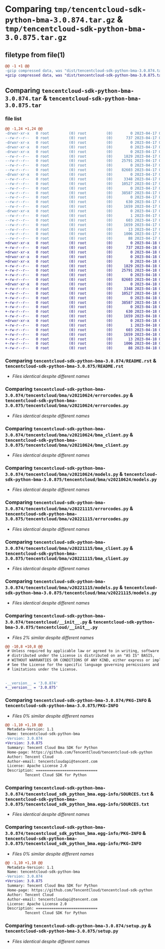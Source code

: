 # Comparing `tmp/tencentcloud-sdk-python-bma-3.0.874.tar.gz` & `tmp/tencentcloud-sdk-python-bma-3.0.875.tar.gz`

## filetype from file(1)

```diff
@@ -1 +1 @@
-gzip compressed data, was "dist/tencentcloud-sdk-python-bma-3.0.874.tar", last modified: Mon Apr 17 00:21:17 2023, max compression
+gzip compressed data, was "dist/tencentcloud-sdk-python-bma-3.0.875.tar", last modified: Tue Apr 18 00:22:51 2023, max compression
```

## Comparing `tencentcloud-sdk-python-bma-3.0.874.tar` & `tencentcloud-sdk-python-bma-3.0.875.tar`

### file list

```diff
@@ -1,24 +1,24 @@
-drwxr-xr-x   0 root         (0) root         (0)        0 2023-04-17 00:21:17.000000 tencentcloud-sdk-python-bma-3.0.874/
--rw-r--r--   0 root         (0) root         (0)      737 2023-04-17 00:21:17.000000 tencentcloud-sdk-python-bma-3.0.874/README.rst
-drwxr-xr-x   0 root         (0) root         (0)        0 2023-04-17 00:21:17.000000 tencentcloud-sdk-python-bma-3.0.874/tencentcloud/
-drwxr-xr-x   0 root         (0) root         (0)        0 2023-04-17 00:21:17.000000 tencentcloud-sdk-python-bma-3.0.874/tencentcloud/bma/
-drwxr-xr-x   0 root         (0) root         (0)        0 2023-04-17 00:21:17.000000 tencentcloud-sdk-python-bma-3.0.874/tencentcloud/bma/v20210624/
--rw-r--r--   0 root         (0) root         (0)     1829 2023-04-17 00:21:17.000000 tencentcloud-sdk-python-bma-3.0.874/tencentcloud/bma/v20210624/errorcodes.py
--rw-r--r--   0 root         (0) root         (0)    25791 2023-04-17 00:21:17.000000 tencentcloud-sdk-python-bma-3.0.874/tencentcloud/bma/v20210624/bma_client.py
--rw-r--r--   0 root         (0) root         (0)        0 2023-04-17 00:21:17.000000 tencentcloud-sdk-python-bma-3.0.874/tencentcloud/bma/v20210624/__init__.py
--rw-r--r--   0 root         (0) root         (0)    82603 2023-04-17 00:21:17.000000 tencentcloud-sdk-python-bma-3.0.874/tencentcloud/bma/v20210624/models.py
-drwxr-xr-x   0 root         (0) root         (0)        0 2023-04-17 00:21:17.000000 tencentcloud-sdk-python-bma-3.0.874/tencentcloud/bma/v20221115/
--rw-r--r--   0 root         (0) root         (0)     3348 2023-04-17 00:21:17.000000 tencentcloud-sdk-python-bma-3.0.874/tencentcloud/bma/v20221115/errorcodes.py
--rw-r--r--   0 root         (0) root         (0)    10527 2023-04-17 00:21:17.000000 tencentcloud-sdk-python-bma-3.0.874/tencentcloud/bma/v20221115/bma_client.py
--rw-r--r--   0 root         (0) root         (0)        0 2023-04-17 00:21:17.000000 tencentcloud-sdk-python-bma-3.0.874/tencentcloud/bma/v20221115/__init__.py
--rw-r--r--   0 root         (0) root         (0)    38587 2023-04-17 00:21:17.000000 tencentcloud-sdk-python-bma-3.0.874/tencentcloud/bma/v20221115/models.py
--rw-r--r--   0 root         (0) root         (0)        0 2023-04-17 00:21:17.000000 tencentcloud-sdk-python-bma-3.0.874/tencentcloud/bma/__init__.py
--rw-r--r--   0 root         (0) root         (0)      630 2023-04-17 00:21:17.000000 tencentcloud-sdk-python-bma-3.0.874/tencentcloud/__init__.py
--rw-r--r--   0 root         (0) root         (0)     1659 2023-04-17 00:21:17.000000 tencentcloud-sdk-python-bma-3.0.874/PKG-INFO
-drwxr-xr-x   0 root         (0) root         (0)        0 2023-04-17 00:21:17.000000 tencentcloud-sdk-python-bma-3.0.874/tencentcloud_sdk_python_bma.egg-info/
--rw-r--r--   0 root         (0) root         (0)        1 2023-04-17 00:21:17.000000 tencentcloud-sdk-python-bma-3.0.874/tencentcloud_sdk_python_bma.egg-info/dependency_links.txt
--rw-r--r--   0 root         (0) root         (0)      603 2023-04-17 00:21:17.000000 tencentcloud-sdk-python-bma-3.0.874/tencentcloud_sdk_python_bma.egg-info/SOURCES.txt
--rw-r--r--   0 root         (0) root         (0)     1659 2023-04-17 00:21:17.000000 tencentcloud-sdk-python-bma-3.0.874/tencentcloud_sdk_python_bma.egg-info/PKG-INFO
--rw-r--r--   0 root         (0) root         (0)       13 2023-04-17 00:21:17.000000 tencentcloud-sdk-python-bma-3.0.874/tencentcloud_sdk_python_bma.egg-info/top_level.txt
--rw-r--r--   0 root         (0) root         (0)     1006 2023-04-17 00:21:17.000000 tencentcloud-sdk-python-bma-3.0.874/setup.py
--rw-r--r--   0 root         (0) root         (0)       88 2023-04-17 00:21:17.000000 tencentcloud-sdk-python-bma-3.0.874/setup.cfg
+drwxr-xr-x   0 root         (0) root         (0)        0 2023-04-18 00:22:51.000000 tencentcloud-sdk-python-bma-3.0.875/
+-rw-r--r--   0 root         (0) root         (0)      737 2023-04-18 00:22:50.000000 tencentcloud-sdk-python-bma-3.0.875/README.rst
+drwxr-xr-x   0 root         (0) root         (0)        0 2023-04-18 00:22:51.000000 tencentcloud-sdk-python-bma-3.0.875/tencentcloud/
+drwxr-xr-x   0 root         (0) root         (0)        0 2023-04-18 00:22:51.000000 tencentcloud-sdk-python-bma-3.0.875/tencentcloud/bma/
+drwxr-xr-x   0 root         (0) root         (0)        0 2023-04-18 00:22:51.000000 tencentcloud-sdk-python-bma-3.0.875/tencentcloud/bma/v20210624/
+-rw-r--r--   0 root         (0) root         (0)     1829 2023-04-18 00:22:50.000000 tencentcloud-sdk-python-bma-3.0.875/tencentcloud/bma/v20210624/errorcodes.py
+-rw-r--r--   0 root         (0) root         (0)    25791 2023-04-18 00:22:50.000000 tencentcloud-sdk-python-bma-3.0.875/tencentcloud/bma/v20210624/bma_client.py
+-rw-r--r--   0 root         (0) root         (0)        0 2023-04-18 00:22:50.000000 tencentcloud-sdk-python-bma-3.0.875/tencentcloud/bma/v20210624/__init__.py
+-rw-r--r--   0 root         (0) root         (0)    82603 2023-04-18 00:22:50.000000 tencentcloud-sdk-python-bma-3.0.875/tencentcloud/bma/v20210624/models.py
+drwxr-xr-x   0 root         (0) root         (0)        0 2023-04-18 00:22:51.000000 tencentcloud-sdk-python-bma-3.0.875/tencentcloud/bma/v20221115/
+-rw-r--r--   0 root         (0) root         (0)     3348 2023-04-18 00:22:50.000000 tencentcloud-sdk-python-bma-3.0.875/tencentcloud/bma/v20221115/errorcodes.py
+-rw-r--r--   0 root         (0) root         (0)    10527 2023-04-18 00:22:50.000000 tencentcloud-sdk-python-bma-3.0.875/tencentcloud/bma/v20221115/bma_client.py
+-rw-r--r--   0 root         (0) root         (0)        0 2023-04-18 00:22:50.000000 tencentcloud-sdk-python-bma-3.0.875/tencentcloud/bma/v20221115/__init__.py
+-rw-r--r--   0 root         (0) root         (0)    38587 2023-04-18 00:22:50.000000 tencentcloud-sdk-python-bma-3.0.875/tencentcloud/bma/v20221115/models.py
+-rw-r--r--   0 root         (0) root         (0)        0 2023-04-18 00:22:50.000000 tencentcloud-sdk-python-bma-3.0.875/tencentcloud/bma/__init__.py
+-rw-r--r--   0 root         (0) root         (0)      630 2023-04-18 00:22:50.000000 tencentcloud-sdk-python-bma-3.0.875/tencentcloud/__init__.py
+-rw-r--r--   0 root         (0) root         (0)     1659 2023-04-18 00:22:51.000000 tencentcloud-sdk-python-bma-3.0.875/PKG-INFO
+drwxr-xr-x   0 root         (0) root         (0)        0 2023-04-18 00:22:51.000000 tencentcloud-sdk-python-bma-3.0.875/tencentcloud_sdk_python_bma.egg-info/
+-rw-r--r--   0 root         (0) root         (0)        1 2023-04-18 00:22:51.000000 tencentcloud-sdk-python-bma-3.0.875/tencentcloud_sdk_python_bma.egg-info/dependency_links.txt
+-rw-r--r--   0 root         (0) root         (0)      603 2023-04-18 00:22:51.000000 tencentcloud-sdk-python-bma-3.0.875/tencentcloud_sdk_python_bma.egg-info/SOURCES.txt
+-rw-r--r--   0 root         (0) root         (0)     1659 2023-04-18 00:22:51.000000 tencentcloud-sdk-python-bma-3.0.875/tencentcloud_sdk_python_bma.egg-info/PKG-INFO
+-rw-r--r--   0 root         (0) root         (0)       13 2023-04-18 00:22:51.000000 tencentcloud-sdk-python-bma-3.0.875/tencentcloud_sdk_python_bma.egg-info/top_level.txt
+-rw-r--r--   0 root         (0) root         (0)     1006 2023-04-18 00:22:50.000000 tencentcloud-sdk-python-bma-3.0.875/setup.py
+-rw-r--r--   0 root         (0) root         (0)       88 2023-04-18 00:22:51.000000 tencentcloud-sdk-python-bma-3.0.875/setup.cfg
```

### Comparing `tencentcloud-sdk-python-bma-3.0.874/README.rst` & `tencentcloud-sdk-python-bma-3.0.875/README.rst`

 * *Files identical despite different names*

### Comparing `tencentcloud-sdk-python-bma-3.0.874/tencentcloud/bma/v20210624/errorcodes.py` & `tencentcloud-sdk-python-bma-3.0.875/tencentcloud/bma/v20210624/errorcodes.py`

 * *Files identical despite different names*

### Comparing `tencentcloud-sdk-python-bma-3.0.874/tencentcloud/bma/v20210624/bma_client.py` & `tencentcloud-sdk-python-bma-3.0.875/tencentcloud/bma/v20210624/bma_client.py`

 * *Files identical despite different names*

### Comparing `tencentcloud-sdk-python-bma-3.0.874/tencentcloud/bma/v20210624/models.py` & `tencentcloud-sdk-python-bma-3.0.875/tencentcloud/bma/v20210624/models.py`

 * *Files identical despite different names*

### Comparing `tencentcloud-sdk-python-bma-3.0.874/tencentcloud/bma/v20221115/errorcodes.py` & `tencentcloud-sdk-python-bma-3.0.875/tencentcloud/bma/v20221115/errorcodes.py`

 * *Files identical despite different names*

### Comparing `tencentcloud-sdk-python-bma-3.0.874/tencentcloud/bma/v20221115/bma_client.py` & `tencentcloud-sdk-python-bma-3.0.875/tencentcloud/bma/v20221115/bma_client.py`

 * *Files identical despite different names*

### Comparing `tencentcloud-sdk-python-bma-3.0.874/tencentcloud/bma/v20221115/models.py` & `tencentcloud-sdk-python-bma-3.0.875/tencentcloud/bma/v20221115/models.py`

 * *Files identical despite different names*

### Comparing `tencentcloud-sdk-python-bma-3.0.874/tencentcloud/__init__.py` & `tencentcloud-sdk-python-bma-3.0.875/tencentcloud/__init__.py`

 * *Files 2% similar despite different names*

```diff
@@ -10,8 +10,8 @@
 # Unless required by applicable law or agreed to in writing, software
 # distributed under the License is distributed on an "AS IS" BASIS,
 # WITHOUT WARRANTIES OR CONDITIONS OF ANY KIND, either express or implied.
 # See the License for the specific language governing permissions and
 # limitations under the License.
 
 
-__version__ = '3.0.874'
+__version__ = '3.0.875'
```

### Comparing `tencentcloud-sdk-python-bma-3.0.874/PKG-INFO` & `tencentcloud-sdk-python-bma-3.0.875/PKG-INFO`

 * *Files 0% similar despite different names*

```diff
@@ -1,10 +1,10 @@
 Metadata-Version: 1.1
 Name: tencentcloud-sdk-python-bma
-Version: 3.0.874
+Version: 3.0.875
 Summary: Tencent Cloud Bma SDK for Python
 Home-page: https://github.com/TencentCloud/tencentcloud-sdk-python
 Author: Tencent Cloud
 Author-email: tencentcloudapi@tencent.com
 License: Apache License 2.0
 Description: ============================
         Tencent Cloud SDK for Python
```

### Comparing `tencentcloud-sdk-python-bma-3.0.874/tencentcloud_sdk_python_bma.egg-info/SOURCES.txt` & `tencentcloud-sdk-python-bma-3.0.875/tencentcloud_sdk_python_bma.egg-info/SOURCES.txt`

 * *Files identical despite different names*

### Comparing `tencentcloud-sdk-python-bma-3.0.874/tencentcloud_sdk_python_bma.egg-info/PKG-INFO` & `tencentcloud-sdk-python-bma-3.0.875/tencentcloud_sdk_python_bma.egg-info/PKG-INFO`

 * *Files 0% similar despite different names*

```diff
@@ -1,10 +1,10 @@
 Metadata-Version: 1.1
 Name: tencentcloud-sdk-python-bma
-Version: 3.0.874
+Version: 3.0.875
 Summary: Tencent Cloud Bma SDK for Python
 Home-page: https://github.com/TencentCloud/tencentcloud-sdk-python
 Author: Tencent Cloud
 Author-email: tencentcloudapi@tencent.com
 License: Apache License 2.0
 Description: ============================
         Tencent Cloud SDK for Python
```

### Comparing `tencentcloud-sdk-python-bma-3.0.874/setup.py` & `tencentcloud-sdk-python-bma-3.0.875/setup.py`

 * *Files identical despite different names*

